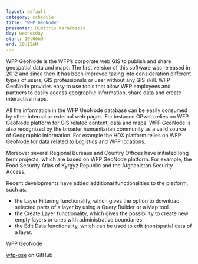 ```yaml
---
layout: default
category: schedule
title: "WFP GeoNode"
presenter: Dimitris Karakostis
day: wednesday
start: 10:00AM
end: 10:15AM
---
```


WFP GeoNode is the WFP’s corporate web GIS to publish and share geospatial data and maps. The first version of this software was released in 2012 and since then It has been improved taking into consideration different types of users, GIS professionals or user without any GIS skill. WFP GeoNode provides easy to use tools that allow WFP employees and partners to easily access geographic information, share data and create interactive maps.

All the information in the WFP GeoNode database can be easily consumed by other internal or external web pages. For instance OPweb relies on WFP GeoNode platform for GIS related content, data and maps. WFP GeoNode is also recognized by the broader humanitarian community as a valid source of Geographic information. For example the HDX platform relies on WFP GeoNode for data related to Logistics and WFP locations.

Moreover several Regional Bureaus and Country Offices have initiated long term projects, which are based on WFP GeoNode platform. For example, the Food Security Atlas of Kyrgyz Republic and the Afghanistan Security Access.

Recent developments have added additional functionalities to the platform, such as:

* the Layer Filtering functionality, which gives the option to download selected parts of a layer by using a Query Builder or a Map tool.
* the Create Layer functionality, which gives the possibility to create new empty layers or ones with administrative boundaries.
* the Edit Data functionality, which can be used to edit (non)spatial data of a layer.

[WFP GeoNode](http://geonode.wfp.org/)

[wfp-ose](https://github.com/wfp-ose/) on GitHub
